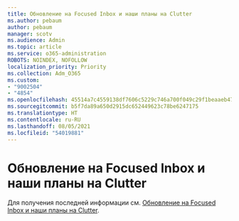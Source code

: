 ```yaml
---
title: Обновление на Focused Inbox и наши планы на Clutter
ms.author: pebaum
author: pebaum
manager: scotv
ms.audience: Admin
ms.topic: article
ms.service: o365-administration
ROBOTS: NOINDEX, NOFOLLOW
localization_priority: Priority
ms.collection: Adm_O365
ms.custom:
- "9002504"
- "4854"
ms.openlocfilehash: 45514a7c4559138df7606c5229c746a700f049c29f1beaaeb47a7e2e0dd0d2d6
ms.sourcegitcommit: b5f7da89a650d2915dc652449623c78be6247175
ms.translationtype: HT
ms.contentlocale: ru-RU
ms.lasthandoff: 08/05/2021
ms.locfileid: "54019881"
---
```

# <a name="update-on-focused-inbox-and-our-plans-for-clutter"></a>Обновление на Focused Inbox и наши планы на Clutter

Для получения последней информации см. [Обновление на Focused Inbox и наши планы на Clutter](https://techcommunity.microsoft.com/t5/outlook-blog/update-on-focused-inbox-and-our-plans-for-clutter/ba-p/136448).
